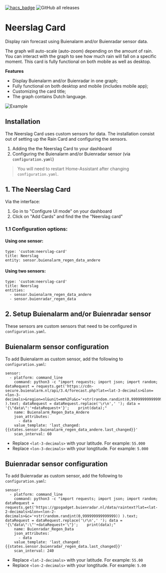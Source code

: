 [![hacs_badge](https://img.shields.io/badge/HACS-Custom-orange.svg)](https://github.com/custom-components/hacs) ![GitHub all releases](https://img.shields.io/github/downloads/aex351/home-assistant-neerslag-card/total)

# Neerslag Card
 Display rain forecast using Buienalarm and/or Buienradar sensor data.

 The graph will auto-scale (auto-zoom) depending on the amount of  rain. You can interact with the graph to see how much rain will fall on a specific moment. This card is fully functional on both  mobile as well as desktop.

**Features**
* Display Buienalarm and/or Buienradar in one graph;
* Fully functional on both desktop and mobile (includes mobile app);
* Customizing the card title;
* The graph contains Dutch language.

![Example](https://github.com/aex351/home-assistant-neerslag-card/raw/main/documentation/example.png)



## Installation
The Neerslag Card uses custom sensors for data. The installation consist out of setting up the Rain Card and configuring the sensors.
 1) Adding the the Neerslag Card to your dashboard
 2) Configuring the Buienalarm and/or Buienradar sensor (via `configuration.yaml`)
> You will need to restart Home-Assistant after changing `configuration.yaml`.

## 1. The Neerslag Card
Via the interface:
1) Go in to "Configure UI mode" on your dashboard
2) Click on "Add Cards" and find the the "Neerslag card"

### 1.1 Configuration options:

#### Using one sensor:
```
type: 'custom:neerslag-card'
title: Neerslag
entity: sensor.buienalarm_regen_data_andere
```
#### Using two sensors:
```
type: 'custom:neerslag-card'
title: Neerslag
entities:
  - sensor.buienalarm_regen_data_andere
  - sensor.buienradar_regen_data
```

 ## 2. Setup Buienalarm and/or Buienradar sensor
 These sensors are custom sensors that need to be configured in `configuration.yaml`.
 
 ## Buienalarm sensor configuration
 To add Buienalarm as custom sensor, add the following to `configuration.yaml`:

```
sensor:
  - platform: command_line
    command: python3 -c "import requests; import json; import random; dataRequest = requests.get('https://cdn-secure.buienalarm.nl/api/3.4/forecast.php?lat=<lat-3-decimals>&lon=<lon-3-decimals>&region=nl&unit=mm%2Fu&c='+str(random.randint(0,999999999999999)) ).text; dataRequest = dataRequest.replace('\r\n',' '); data = '{\"data\":'+dataRequest+'}';    print(data);"
    name: Buienalarm_Regen_Data_Andere
    json_attributes:
      - data
    value_template: 'last_changed: {{states.sensor.buienalarm_regen_data_andere.last_changed}}'
    scan_interval: 60
```

 * Replace `<lat-3-decimals>` with your latitude. For example: `55.000`
 * Replace `<lon-3-decimals>` with your longtitude. For example: `5.000`



 ## Buienradar sensor configuration
 To add Buienradar as custom sensor, add the following to `configuration.yaml`:
```
sensor:
  - platform: command_line
    command: python3 -c "import requests; import json; import random; dataRequest = requests.get('https://gpsgadget.buienradar.nl/data/raintext?lat=<lat-2-decimals>&lon=<lon-2-decimals>&c='+str(random.randint(0,999999999999999)) ).text; dataRequest = dataRequest.replace('\r\n',' '); data = '{\"data\":\"'+dataRequest+'\"}';    print(data);"
    name: Buienradar_Regen_Data
    json_attributes:
      - data
    value_template: 'last_changed: {{states.sensor.buienradar_regen_data.last_changed}}'
    scan_interval: 240
```
 * Replace `<lat-2-decimals>` with your latitude. For example: `55.00`
 * Replace `<lon-2-decimals>` with your longtitude. For example: `5.00`

